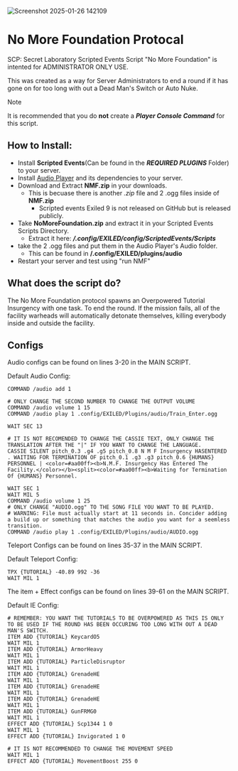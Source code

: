 ![Screenshot 2025-01-26 142109](https://github.com/user-attachments/assets/493252fc-df3f-43e3-8823-51447993a4e7)
# No More Foundation Protocal
SCP: Secret Laboratory Scripted Events Script "No More Foundation" is intented for ADMINISTRATOR ONLY USE.

This was created as a way for Server Administrators to end a round if it has gone on for too long with out a Dead Man's Switch or Auto Nuke.

> [!NOTE]
> It is recommended that you do **not** create a ***Player Console Command*** for this script.

## How to Install:
- Install **Scripted Events**(Can be found in the ***REQUIRED PLUGINS*** Folder) to your server.
- Install [Audio Player](https://github.com/Edren-Baton-Team/AudioPlayer/releases/) and its dependencies to your server.
- Download and Extract **NMF.zip** in your downloads.
  - This is becuase there is another *.zip* file and 2 .ogg files inside of **NMF.zip**
    - Scripted events Exiled 9 is not released on GitHub but is released publicly.
- Take **NoMoreFoundation.zip** and extract it in your Scripted Events Scripts Directory.
  - Extract it here: ***/.config/EXILED/config/ScriptedEvents/Scripts***
- take the 2 .ogg files and put them in the Audio Player's Audio folder.
  - This can be found in **/.config/EXILED/plugins/audio**
- Restart your server and test using "run NMF"

## What does the script do?
The No More Foundation protocol spawns an Overpowered Tutorial Insurgency with one task. To end the round.
If the mission fails, all of the facility warheads will automatically detonate themselves, killing everybody inside and outside the facility.

## Configs
Audio configs can be found on lines 3-20 in the MAIN SCRIPT.

Default Audio Config:
```# AUDIO PLUGIN IS REQUIRED FOR THIS TO WORK, DOWNLOAD THE PLUGIN AND DEPENDENCIES HERE: https://github.com/Edren-Baton-Team/AudioPlayer/releases/
COMMAND /audio add 1

# ONLY CHANGE THE SECOND NUMBER TO CHANGE THE OUTPUT VOLUME
COMMAND /audio volume 1 15
COMMAND /audio play 1 .config/EXILED/Plugins/audio/Train_Enter.ogg

WAIT SEC 13

# IT IS NOT RECOMENDED TO CHANGE THE CASSIE TEXT, ONLY CHANGE THE TRANSLATION AFTER THE "|" IF YOU WANT TO CHANGE THE LANGUAGE.
CASSIE SILENT pitch_0.3 .g4 .g5 pitch_0.8 N M F Insurgency HASENTERED . WAITING FOR TERMINATION OF pitch_0.1 .g3 .g3 pitch_0.6 {HUMANS} PERSONNEL | <color=#aa00ff><b>N.M.F. Insurgency Has Entered The Facility.</color></b><split><color=#aa00ff><b>Waiting for Termination Of {HUMANS} Personnel.

WAIT SEC 1
WAIT MIL 5
COMMAND /audio volume 1 25
# ONLY CHANGE "AUDIO.ogg" TO THE SONG FILE YOU WANT TO BE PLAYED.
# WARNING: File must actually start at 11 seconds in. Concider adding a build up or something that matches the audio you want for a seemless transition.
COMMAND /audio play 1 .config/EXILED/Plugins/audio/AUDIO.ogg
```

Teleport Configs can be found on lines 35-37 in the MAIN SCRIPT.

Default Teleport Config:
```# CHANGE THE COORDENATES ACCORDING TO WHERE YOU WANT THE TUTORIALS TO SPAWN ON SURFACE ZONE
TPX {TUTORIAL} -40.89 992 -36
WAIT MIL 1
```

The item + Effect configs can be found on lines 39-61 on the MAIN SCRIPT.

Default IE Config:
```# CHANGE THE ITEMS ACCORDING TO HOW OVER POWERED YOU WANT THEM TO BE.
# REMEMBER: YOU WANT THE TUTORIALS TO BE OVERPOWERED AS THIS IS ONLY TO BE USED IF THE ROUND HAS BEEN OCCURING TOO LONG WITH OUT A DEAD MAN'S SWITCH.
ITEM ADD {TUTORIAL} KeycardO5
WAIT MIL 1
ITEM ADD {TUTORIAL} ArmorHeavy
WAIT MIL 1
ITEM ADD {TUTORIAL} ParticleDisruptor
WAIT MIL 1
ITEM ADD {TUTORIAL} GrenadeHE
WAIT MIL 1
ITEM ADD {TUTORIAL} GrenadeHE
WAIT MIL 1
ITEM ADD {TUTORIAL} GrenadeHE
WAIT MIL 1
ITEM ADD {TUTORIAL} GunFRMG0
WAIT MIL 1
EFFECT ADD {TUTORIAL} Scp1344 1 0
WAIT MIL 1
EFFECT ADD {TUTORIAL} Invigorated 1 0

# IT IS NOT RECOMMENDED TO CHANGE THE MOVEMENT SPEED
WAIT MIL 1
EFFECT ADD {TUTORIAL} MovementBoost 255 0
```
